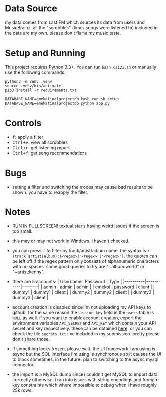 # Data Source

my data comes from Last.FM which sources its data from users and MusicBrainz.
all the "scrobbles" (times songs were listened to) included in the data are my
own. please don't flame my music taste.

# Setup and Running

This project requires Python 3.3+. You can run `bash cs121.sh` or manually use
the following commands.

``` shell
python3 -m venv .venv
source .venv/bin/activate
pip3 install -r requirements.txt

DATABASE_NAME=emekafinalprojectdb bash run.sh setup
DATABASE_NAME=emekafinalprojectdb python app.py
```

# Controls
- <kbd>f</kbd>: apply a filter
- <kbd>Ctrl+v</kbd>: view all scrobbles
- <kbd>Ctrl+r</kbd>: get listening report
- <kbd>Ctrl+f</kbd>: get song recommendations

# Bugs

- setting a filter and switching the modes may cause bad results to be shown.
  you have to reapply the filter.

# Notes
- RUN IN FULLSCREEN! textual starts having weird issues if the screen is too
  small.
  
- this may or may not work in Windows. i haven't checked.

- you can press <kbd>f</kbd> to filter by track/artist/album name. the syntax is
  `+(track|artist|album):(<regex>|'<regex>'|"<regex>")`. the quotes can be left
  off if the regex pattern only consists of alphanumeric characters with no
  spaces. some good queries to try are "+album:world" or "+artist:kenny".

- there are 5 accounts:
  | Username | Password  | Type   |
  |----------|-----------|--------|
  | admin    | admin     | admin  |
  | emekoi   | password  | client |
  | dummy1   | dummy1    | client |
  | dummy2   | dummy2    | client |
  | dummy3   | dummy3    | client |

- account creation is disabled since i'm not uploading my API keys to github.
  for the same reason the `session_key` field in the `users` table is `NULL` as
  well. if you want to enable account creation, export the environment variables
  `API_SECRET` and `API_KEY` which contain your API secret and key respectively.
  these can be obtained [here](https://www.last.fm/api/account/create). or you
  can check the file `secrets.txt` i've included in my submission. pretty please
  don't share those.

- if something looks frozen, please wait. the UI framework i am using is async
  but the SQL interface i'm using is synchronous so it causes the UI to block
  sometimes. in the future i plan to switching to the async mysql connector.

- the import is a MySQL dump since i couldn't get MySQL to import data correctly
  otherwise. i ran into issues with string encodings and foreign-key constraints
  which where impossible to debug when i have roughly 25k rows.
